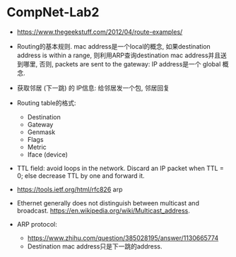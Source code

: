 # CompNet-Lab2

- https://www.thegeekstuff.com/2012/04/route-examples/

- Routing的基本规则. mac address是一个local的概念, 如果destination address is within a range, 则利用ARP查询destination mac address并且送到哪里, 否则, packets are sent to the gateway: IP address是一个 global 概念. 

- 获取邻居 (下一跳) 的 IP信息: 给邻居发一个包, 邻居回复

- Routing table的格式:
    - Destination
    - Gateway
    - Genmask
    - Flags
    - Metric
    - Iface (device)

- TTL field: avoid loops in the network. Discard an IP packet when TTL = 0; else decrease TTL by one and forward it.

- https://tools.ietf.org/html/rfc826 arp

- Ethernet generally does not distinguish between multicast and broadcast. https://en.wikipedia.org/wiki/Multicast_address.

- ARP protocol:

    - https://www.zhihu.com/question/385028195/answer/1130665774
    - Destination mac address只是下一跳的address.